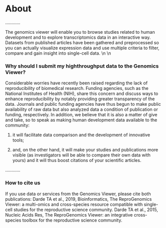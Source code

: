 #  About


............

The genomics viewer will enable you to browse studies related to human development and to explore transcriptomics data in an interactive way. Datasets from published articles have been gathered and preprocessed so you can actually visualize expression data and use multiple criteria to filter, compare and gain insight into single-cell data. \n  \n 


### Why should I submit my highthroughput data to the  Genomics  Viewer?

Considerable worries have recently been raised regarding the lack of reproducibility of biomedical research. Funding agencies, such as the National Institutes of Health (NIH), share this concern and discuss ways to enhance reproducibility by notably providing greater transparency of the data. Journals and public funding agencies have thus begun to make public availability of raw data but also analyzed data a condition of publication or funding, respectively.
In addition, we believe that it is also a matter of give and take, so to speak as making human development data available to the community:

1. it will facilitate data comparison and the development of innovative tools;

2. and, on the other hand, it will make your studies and publications more visible (as investigators will be able to compare their own data with yours) and it will thus boost citations of your scientific articles.

............



### How to cite us

If you use data or services from the Genomics Viewer, please cite both publications:
Darde TA et al., 2019, Bioinformatics, The ReproGenomics Viewer: a multi-omics and cross-species resource compatible with single-cell studies for the reproductive science community.
Darde TA et al., 2015, Nucleic Acids Res, The ReproGenomics Viewer: an integrative cross-species toolbox for the reproductive science community.

